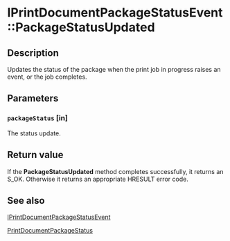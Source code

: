 # IPrintDocumentPackageStatusEvent::PackageStatusUpdated

## Description

Updates the status of the package when the print job in progress raises an event, or the job completes.

## Parameters

### `packageStatus` [in]

The status update.

## Return value

If the **PackageStatusUpdated** method completes successfully, it returns an S_OK. Otherwise it returns an appropriate HRESULT error code.

## See also

[IPrintDocumentPackageStatusEvent](https://learn.microsoft.com/windows/desktop/api/documenttarget/nn-documenttarget-iprintdocumentpackagestatusevent)

[PrintDocumentPackageStatus](https://learn.microsoft.com/windows/win32/api/documenttarget/ns-documenttarget-printdocumentpackagestatus)